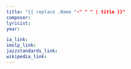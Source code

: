 ```yaml
---
title: "{{ replace .Name "-" " " | title }}"
composer:
lyricist:
year:

ia_link:
imslp_link:
jazzstandards_link:
wikipedia_link:
---
```

